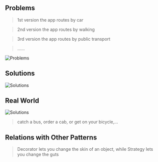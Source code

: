 ## Problems

> 1st version the app routes by car 

> 2nd version the app routes by walking

> 3rd version the app routes by public transport 

> ......

![Problems](https://refactoring.guru/images/patterns/diagrams/strategy/problem.png)

## Solutions

![Solutions](https://refactoring.guru/images/patterns/diagrams/strategy/solution.png)

>  

## Real World

![Solutions](https://refactoring.guru/images/patterns/content/strategy/strategy-comic-1.png)

> catch a bus, order a cab, or get on your bicycle,...

## Relations with Other Patterns

> Decorator lets you change the skin of an object, while Strategy lets you change the guts